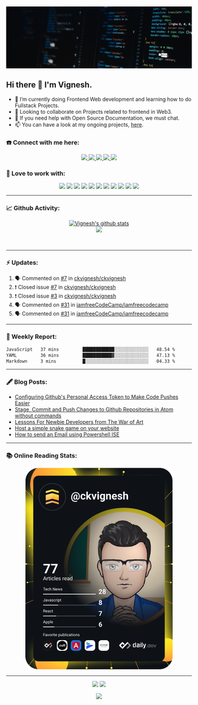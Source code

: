 ![](Cover%20Pic.png)
## Hi there 👋 I'm Vignesh.

- 🌱 I’m currently doing Frontend Web development and learning how to do Fullstack Projects.
- 👯 Looking to collaborate on Projects related to frontend in Web3.
- 📝 If you need help with Open Source Documentation, we must chat.
- 📫 You can have a look at my ongoing projects, [here](https://github.com/ckvignesh?tab=repositories).

### ☎️ Connect with me here:

<p align="center">
	<a href="https://www.linkedin.com/in/ck-vignesh-/">
		<img src="https://img.shields.io/badge/LinkedIn-0077B5?style=for-the-badge&logo=linkedin&logoColor=white" />
	</a>
	<a href="https://twitter.com/vigneshCodes">
		<img src="https://img.shields.io/badge/Twitter-1DA1F2?style=for-the-badge&logo=twitter&logoColor=white" />
	</a>
<!-- 	<a href="https://www.instagram.com/userName/">
		<img src="https://img.shields.io/badge/Instagram-E4405F?style=for-the-badge&logo=instagram&logoColor=white" />
	</a> -->
	<a href="https://ckvignesh.hashnode.dev/">
		<img src="https://img.shields.io/badge/Hashnode-2962FF?style=for-the-badge&logo=hashnode&logoColor=white" />
	</a>
	<a href="https://dev.to/ckvignesh">
		<img src="https://img.shields.io/badge/dev.to-0A0A0A?style=for-the-badge&logo=devdotto&logoColor=white" />
	</a>
<!--   <a href="https://ckvignesh.github.io/">
		<img src="https://img.shields.io/badge/portfolio-1AA260?style=for-the-badge&logo=About.me&logoColor=white" />
	</a> -->
  <a href="mailto:writer.vignesh.ck@gmail.com">
		<img src="https://img.shields.io/badge/Gmail-D14836?style=for-the-badge&logo=gmail&logoColor=white" />
	</a>
</p>

### 🚀 Love to work with:
<p align="center">
  <img src="https://img.shields.io/badge/CSS3-1572B6?style=for-the-badge&logo=css3&logoColor=white" height="25">
  <img src="https://img.shields.io/badge/HTML5-E34F26?style=for-the-badge&logo=html5&logoColor=white" height="25">
  <img src="https://img.shields.io/badge/javascript-F7DF1E.svg?&style=for-the-badge&logo=javascript&logoColor=white" height="25"/>
  <img src="https://img.shields.io/badge/React-20232A?style=for-the-badge&logo=react&logoColor=61DAFB" height="25">
  <img src="https://img.shields.io/badge/VS%20Code-007ACC.svg?&style=for-the-badge&logo=visual-studio-code&logoColor=white" height="25"/>
  <img src="https://img.shields.io/badge/Git-F05032?style=for-the-badge&logo=git&logoColor=white" height="25">
  <img src="https://img.shields.io/badge/Python-3776AB?style=for-the-badge&logo=python&logoColor=white" height="25">
  <img src="https://img.shields.io/badge/Markdown-000000?style=for-the-badge&logo=markdown&logoColor=white" height="25">
  <img src="https://img.shields.io/badge/Heroku-430098?style=for-the-badge&logo=heroku&logoColor=white" height="25">
  <img src="https://img.shields.io/badge/Amazon_AWS-232F3E?style=for-the-badge&logo=amazon-aws&logoColor=white" height="25">
  <img src="https://img.shields.io/badge/C-00599C?style=for-the-badge&logo=c&logoColor=white" height="25">
</p>

***

### 📈 Github Activity:

<p align='center'>
  <a href="https://github.com/ckvignesh/github-readme-stats"><img src="https://github-readme-stats.vercel.app/api?username=ckvignesh&show_icons=true&include_all_commits=true&theme=tokyonight" alt="Vignesh's github stats" />
  </a>
  <br>
  <a href="https://github.com/ckvignesh/github-readme-stats"><img src="https://github-readme-streak-stats.herokuapp.com/?user=ckvignesh&theme=tokyonight" />
  </a>
</p>
<br>
<!-- <p align='center'>
  <img align="center" src="https://github-readme-stats.vercel.app/api/top-langs/?username=ckvignesh&layout=compact&theme=tokyonight" />
</p> -->

***

### :zap: Updates:

<!--START_SECTION:activity-->
1. 🗣 Commented on [#7](https://github.com/ckvignesh/ckvignesh/issues/7) in [ckvignesh/ckvignesh](https://github.com/ckvignesh/ckvignesh)
2. ❗️ Closed issue [#7](https://github.com/ckvignesh/ckvignesh/issues/7) in [ckvignesh/ckvignesh](https://github.com/ckvignesh/ckvignesh)
3. ❗️ Closed issue [#3](https://github.com/ckvignesh/ckvignesh/issues/3) in [ckvignesh/ckvignesh](https://github.com/ckvignesh/ckvignesh)
4. 🗣 Commented on [#31](https://github.com/iamfreeCodeCamp/iamfreecodecamp/issues/31) in [iamfreeCodeCamp/iamfreecodecamp](https://github.com/iamfreeCodeCamp/iamfreecodecamp)
5. 🗣 Commented on [#31](https://github.com/iamfreeCodeCamp/iamfreecodecamp/issues/31) in [iamfreeCodeCamp/iamfreecodecamp](https://github.com/iamfreeCodeCamp/iamfreecodecamp)
<!--END_SECTION:activity-->

***

### 📝 Weekly Report:

<!--START_SECTION:waka-->
```text
JavaScript   37 mins         ████████████░░░░░░░░░░░░░   48.54 % 
YAML         36 mins         ███████████▓░░░░░░░░░░░░░   47.13 % 
Markdown     3 mins          █░░░░░░░░░░░░░░░░░░░░░░░░   04.33 % 
```
<!--END_SECTION:waka-->

***

### 🖋️ Blog Posts:

<!-- BLOG-POST-LIST:START -->
- [Configuring Github&#39;s Personal Access Token to Make Code Pushes Easier](https://ckvignesh.hashnode.dev/configuring-githubs-personal-access-token-to-make-code-pushes-easier)
- [Stage, Commit and Push Changes to Github Repositories in Atom without commands](https://ckvignesh.hashnode.dev/stage-commit-and-push-changes-to-github-repositories-in-atom-without-commands)
- [Lessons For Newbie Developers from The War of Art](https://ckvignesh.hashnode.dev/lessons-for-newbie-developers-from-the-war-of-art)
- [Host a simple snake game on your website](https://ckvignesh.hashnode.dev/host-a-simple-snake-game-on-your-website-5bde4ed13361)
- [How to send an Email using Powershell ISE](https://ckvignesh.hashnode.dev/how-to-send-an-email-using-powershell-ise-6f433ce6afce)
<!-- BLOG-POST-LIST:END -->

***

### 📚 Online Reading Stats:

<p align='center'>
	<a href="https://app.daily.dev/ckvignesh">
		<img src="https://github.com/ckvignesh/ckvignesh/blob/main/devcard.svg" width="400" alt="Vignesh's Dev Card"/>
	</a>
</p>

***

<p align='center'>
  <img src="https://img.shields.io/badge/Made%20with-Markdown-1f425f.svg" height="25">
  <img src="https://img.shields.io/badge/Built%20with-VSCode-1f425f.svg" height="25">
</p>
<p align='center'><img src='https://visitor-badge.laobi.icu/badge?page_id=ckvignesh'></p>

